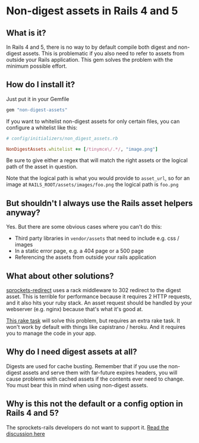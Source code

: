 Non-digest assets in Rails 4 and 5
==================================

What is it?
-----------

In Rails 4 and 5, there is no way to by default compile both digest and
non-digest assets. This is problematic if you also need to refer to assets from
outside your Rails application. This gem solves the problem with the minimum
possible effort.

How do I install it?
--------------------

Just put it in your Gemfile

```ruby
gem "non-digest-assets"
```

If you want to whitelist non-digest assets for only certain files, you can configure a whitelist like this:

```ruby
# config/initializers/non_digest_assets.rb

NonDigestAssets.whitelist += [/tinymce\/.*/, "image.png"]
```

Be sure to give either a regex that will match the right assets or the logical path of the asset in question.

Note that the logical path is what you would provide to `asset_url`, so for an image at `RAILS_ROOT/assets/images/foo.png` the logical path is `foo.png`

But shouldn't I always use the Rails asset helpers anyway?
----------------------------------------------------------

Yes. But there are some obvious cases where you can't do this:

* Third party libraries in `vendor/assets` that need to include e.g. css / images
* In a static error page, e.g. a 404 page or a 500 page
* Referencing the assets from outside your rails application

What about other solutions?
--------------------------
[sprockets-redirect](https://github.com/sikachu/sprockets-redirect) uses a rack middleware to 302 redirect to the digest asset. This is terrible for performance because it requires 2 HTTP requests, and it also hits your ruby stack. An asset request should be handled by your webserver (e.g. nginx) because that's what it's good at.

[This rake task](https://github.com/rails/sprockets-rails/issues/49#issuecomment-20535134) will solve this problem, but requires an extra rake task. It won't work by default with things like capistrano / heroku. And it requires you to manage the code in your app.

Why do I need digest assets at all?
-----------------------------------

Digests are used for cache busting. Remember that if you use the non-digest assets and serve them with far-future expires headers, you will cause problems with cached assets if the contents ever need to change. You must bear this in mind when using non-digest assets.

Why is this not the default or a config option in Rails 4 and 5?
----------------------------------------------------------------

The sprockets-rails developers do not want to support it. [Read the discussion here](https://github.com/rails/sprockets-rails/issues/49)
